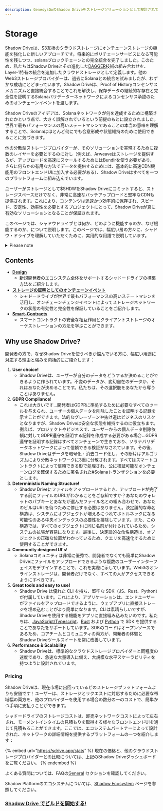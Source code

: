 ```yaml
---
description: GenesysGoのShadow Driveをストレージソリューションとして検討されている方向けの資料です。
---
```


# Storage

Shadow Driveは、S3互換のクラウドストレージにオンチェーンストレージの機能を強化した新しいアプローチです。将来的にポリチェーンサービスになる可能性を残しつつ、solanaブロックチェーンとの完全統合を完了しました。このため、私たちはShadow Driveとその進化した[DAGGER](../dagger.md)技術の組み合わせを、Layer-1特有の統合を追加したクラウドストレージとして定義します。他のWeb3ストレージプロバイダーは、過去にSolanaとの統合を試みましたが、わずかな成功にとどまっています。Shadow Driveは、Proof of Historyコンセンサスメカニズムと直接統合することでこれを解決し、保存データの継続的な存在と完全性を証明するSolanaバリデーターネットワークによるコンセンサス承認のためのオンチェーンイベントを渡します。

Shadow Driveのアイデアは、Solanaネットワークが何を達成するために構築されたかという点で、大きく誤解されているという前提のもとに設立されました。世界で最もパフォーマンスの高いステートマシンであることの本当の意味を理解することで、Solanaはほとんど何にでも合意形成や状態維持のために使用できることに気づきます。

他の分散型ストレージプロバイダーが、そのソリューションを実現するために複数のレイヤーを必要とするのに対し（例えば、Arweaveはストレージを提供するが、アップロードを高速にスケールするためにはBundlrを使う必要があり、さらに何らかの有用な方法でデータを提供するためには、基本的に高速CDN機能用のフロントエンドUIに加入する必要がある）、Shadow Driveはすべてを一つのプラットフォームに組み込んでいます。

ユーザーがストレージとして$SHDWをShadow Driveにコミットすると、ストレージスペースだけでなく、非常に高速なバッチアップロードと堅牢なCDNも提供されます。これにより、コンテンツは迅速かつ効率的に保存され、スピード、安定性、効率性を必要とするプロジェクトにとって、Shadow Driveが真に有効なソリューションとなることが保証されます。

このページでは、シャドウドライブとは何か、どのように機能するのか、なぜ機能するのか、について説明します。このページでは、幅広い層の方々に、シャドウ・ドライブを理解していただくために、実用的な用語で説明しています。

<details>

<summary>Please note</summary>

_この資料は、GenesysGoとSolanaのアーキテクチャ全体に関する基本的な知識を前提としています。Solanaのアーキテクチャに詳しくない場合は、Solanaバリデーターがどのように "Account State" を保存するか、 "AccountsDB" とは何か、そして "on-chain accounts" の作成には何が必要かについて時間をかけて学ぶことを強くお勧めします。SolanaのDiscord（discord.gg/Solana）を見て、dev-resourcesチャンネルをチェックして、もっと勉強してください。_

</details>

## **Contents**

* [**Design**](design.md)
  * 新規開発者のエコシステム全体をサポートするシャドードライブの構築方法をご紹介します。
* [**ストレージの証明としてのオンチェーンイベント**](on-chain-proofs.md)
  * シャドードライブが世界で最もパフォーマンスの高いステートマシンを活用し、オンチェーンチェンジイベントによってストレージネットワークの状態の有効性と完全性を保証していることをご紹介します。
* [**Smart-Contracts**](smart-contracts.md)
  * スマートコントラクトの安全な相互作用とクライアントストレージのオーケストレーションの方法を学ぶことができます。

## **Why use Shadow Drive?**

開発者の方で、なぜShadow Driveを使うべきか悩んでいる方に、幅広い用途に対応する理由と強みを包括的にご紹介します：

1. **User choice!**
   * Shadow Driveは、ユーザーが自分のデータをどうするか決めることができるように作られています。不変のデータか、変幻自在のデータか、それはあなたが決めることです。私たちは、その選択肢をあなたから奪うことはありません。
2. **GDPR Compliance!**
   * これは大きいです...開発者はGDPRに準拠するために必要なすべてのツールを与えられ、ユーザーの個人データを削除したことを証明する記録を示すことができます。法的なグレーゾーンや抜け道はビジネスのリスクとなりますが、Shadow Driveは安全な状態を維持するのに役立ちます。例えば、プロジェクトやビジネスで、ユーザーからの個人データ削除依頼に対してGDPR遵守を証明する記録を作成する必要がある場合...GDPR遵守を証明する記録はすべてオンチェーンで生きており、ソラナバリデータネットワークによって信頼できる検証がなされています。その後、Shadow Driveはデータを暗号化・消去コード化し、その断片はアルゴリズムにより分散ネットワークに3重に分散されます。すべてはスマートコントラクトによって信頼できる形で処理され、公に検証可能なオンチェーンログを確保するために署名された#Solanaトランザクションを必要とします。
3. **Deterministic Naming Structure!**
   * Shadow Driveにファイルをアップロードするとき、アップロードが完了する前にファイルのURLがわかることをご存知ですか？あなたのウォレットのパブキーとあなたが選んだファイル名との組み合わせで、あなたのビルはURLを待つために停止する必要はありません。決定論的な命名構造は、システムにオブジェクトが増えるにつれてボトルネックになる可能性のある中央インデックスの必要性を排除しています。また、この構造では、すべてのオブジェクトに同じ名前が付けられているため、システムの拡張が容易になります。最後に、決定論的な命名構造は、オブジェクトの正確な位置がわかっているため、クエリを高速化するために使用することができます。
4. **Community designed UI's!**
   * Solanaコミュニティは非常に優秀で、開発者でなくても簡単にShadow Driveにファイルをアップロードできるような複数のユーザーインターフェイスをデザインすることで、これを実際に示しています。Web3のオンラインストレージは、開発者だけでなく、すべての人がアクセスできるようにすべきです。
5. **Great tools and easy to use!**
   * Shadow Drive は優れた CLI を持ち、堅牢な SDK（JS、Rust、Python）が付属しています。これにより、アプリケーションは、エンドユーザーがファイルをアップロードできるように、ウェブアプリに直接ストレージを埋め込むことがより簡単になります。CLIは素晴らしいですが、Shadow Driveを使用する機能をアプリに直接組み込みたいのです。私たちは、[JavaScript/Typescript](../../build/shadow-drive/sdk-javascript.md)、[Rust](../../build/shadow-drive/sdk-rust.md) および [Python](../../build/shadow-drive/sdk-python.md) で SDK を提供することであなたをサポートしています。SDKのコードはオープンソースであるため、コアチームとコミュニティの両方が、開発者の体験とShadow Driveツールスイートを常に改善しています。
6. **Performance & Scalability**
   * Shadow Driveは、標準的なクラウドストレージプロバイダーと同程度の速度であり、急速な大量導入に備え、大規模な水平スケーラビリティを持つように設計されています。

### Pricing

Shadow Driveは、現在市場に出回っているどのストレージプラットフォームよりも安価です！ユーザーは、ストレージとリクエストに対応するために必要な帯域幅の両方を、他のプロバイダーを使用する場合の数分の一のコストで、簡単かつ手頃に支払うことができます。

シャドードライブのストレージコストは、卸売ネットワークコストによって左右され、モーメントインタイムの見積もりを取得する様々なフロントエンドUIを通じて見積もることができます。ここでは、エコシステムパートナーによって設計された、ネットワークの詳細情報を提供するプラットフォームの一つを紹介します：

{% embed url="https://sdrive.app/stats" %}
現在の価格と、他のクラウドストレージプロバイダーとの比較については、上記のShadow Driveダッシュボードをご覧ください。
{% endembed %}

よくある質問については、FAQの[General](../../build/shadow-drive/support-and-faq.md) セクションを確認してください。

Shadow Platformのエコシステムについては、[Shadow Ecosystem](https://docs.shadow.cloud/build/community-maintained-uis) ページを参照してください。

### [**Shadow Drive でビルドを開始する!**](../../build/shadow-drive/)
